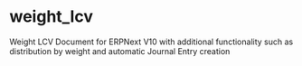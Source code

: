 # weight_lcv
Weight LCV Document for ERPNext V10 with additional functionality such as distribution by weight and automatic Journal Entry creation

